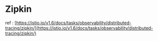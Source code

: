 # Zipkin

ref : [https://istio.io/v1.6/docs/tasks/observability/distributed-tracing/zipkin/](https://istio.io/v1.6/docs/tasks/observability/distributed-tracing/zipkin/)



